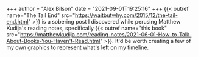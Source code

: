 +++
author = "Alex Bilson"
date = "2021-09-01T19:25:16"
+++
{{< outref name="The Tail End" src="https://waitbutwhy.com/2015/12/the-tail-end.html" >}} is a sobering post I discovered while perusing Matthew Kudija's reading notes, specifically {{< outref name="this book" src="https://matthewkudija.com/reading-notes/2021-06-01-How-to-Talk-About-Books-You-Haven't-Read.html" >}}. It'd be worth creating a few of my own graphics to represent what's left on my timeline.

